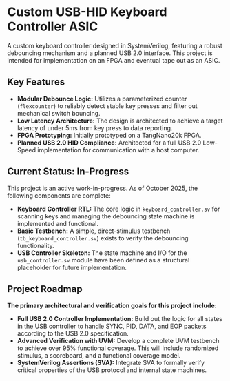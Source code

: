 # Custom USB-HID Keyboard Controller ASIC

A custom keyboard controller designed in SystemVerilog, featuring a robust debouncing mechanism and a planned USB 2.0 interface. This project is intended for implementation on an FPGA and eventual tape out as an ASIC.

## Key Features
* **Modular Debounce Logic:** Utilizes a parameterized counter (`flexcounter`) to reliably detect stable key presses and filter out mechanical switch bouncing.
* **Low Latency Architecture:** The design is architected to achieve a target latency of under 5ms from key press to data reporting.
* **FPGA Prototyping:** Initially prototyped on a TangNano20k FPGA.
* **Planned USB 2.0 HID Compliance:** Architected for a full USB 2.0 Low-Speed implementation for communication with a host computer.

## Current Status: In-Progress
This project is an active work-in-progress. As of October 2025, the following components are complete:

* **Keyboard Controller RTL:** The core logic in `keyboard_controller.sv` for scanning keys and managing the debouncing state machine is implemented and functional.
* **Basic Testbench:** A simple, direct-stimulus testbench (`tb_keyboard_controller.sv`) exists to verify the debouncing functionality.
* **USB Controller Skeleton:** The state machine and I/O for the `usb_controller.sv` module have been defined as a structural placeholder for future implementation.

## Project Roadmap
**The primary architectural and verification goals for this project include:**

* **Full USB 2.0 Controller Implementation:** Build out the logic for all states in the USB controller to handle SYNC, PID, DATA, and EOP packets according to the USB 2.0 specification.
* **Advanced Verification with UVM:** Develop a complete UVM testbench to achieve over 95% functional coverage. This will include randomized stimulus, a scoreboard, and a functional coverage model.
* **SystemVerilog Assertions (SVA):** Integrate SVA to formally verify critical properties of the USB protocol and internal state machines.
